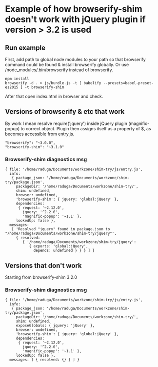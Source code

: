 # Example of how browserify-shim doesn't work with jQuery plugin if version > 3.2 is used

## Run example

First, add path to global node modules to your path so that browserify command could be found & install browserify globally.
Or use /node_modules/.bin/browserify instead of browserify.
    
    npm install
    browserify -d . > js/bundle.js -t [ babelify --presets=babel-preset-es2015 ] -t browserify-shim

After that open index.html in browser and check.

## Versions of browserify & etc that work

By work I mean resolve require('jquery') inside jQuery plugin (magnific-popup) to correct object.
Plugin then assigns itself as a property of $, as becomes accessible from entry.js.

    "browserify": "~3.0.0",
    "browserify-shim": "~3.1.0"

### Browserify-shim diagnostics msg

    { file: '/home/raduga/Documents/workzone/shim-try/js/entry.js',
      info: 
       { package_json: '/home/raduga/Documents/workzone/shim-try/package.json',
         packageDir: '/home/raduga/Documents/workzone/shim-try/',
         shim: undefined,
         browser: undefined,
         'browserify-shim': { jquery: 'global:jQuery' },
         dependencies: 
          { request: '~2.12.0',
            jquery: '^2.2.0',
            'magnific-popup': '~1.1' },
         lookedUp: false },
      messages: 
       [ 'Resolved "jquery" found in package.json to "/home/raduga/Documents/workzone/shim-try/jquery"',
         { resolved: 
            { '/home/raduga/Documents/workzone/shim-try/jquery': 
               { exports: 'global:jQuery',
                 depends: undefined } } } ] }


## Versions that don't work

Starting from browserify-shim 3.2.0

### Browserify-shim diagnostics msg

    { file: '/home/raduga/Documents/workzone/shim-try/js/entry.js',
      info: 
       { package_json: '/home/raduga/Documents/workzone/shim-try/package.json',
         packageDir: '/home/raduga/Documents/workzone/shim-try/',
         shim: undefined,
         exposeGlobals: { jquery: 'jQuery' },
         browser: undefined,
         'browserify-shim': { jquery: 'global:jQuery' },
         dependencies: 
          { request: '~2.12.0',
            jquery: '^2.2.0',
            'magnific-popup': '~1.1' },
         lookedUp: false },
      messages: [ { resolved: {} } ] }